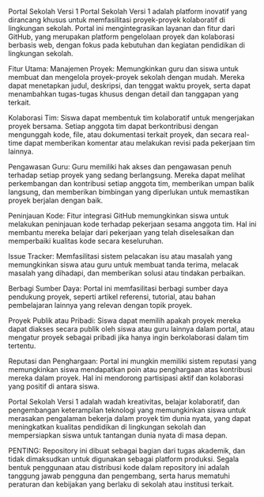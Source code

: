 Portal Sekolah Versi 1
Portal Sekolah Versi 1 adalah platform inovatif yang dirancang khusus untuk memfasilitasi proyek-proyek kolaboratif di lingkungan sekolah. Portal ini mengintegrasikan layanan dan fitur dari GitHub, yang merupakan platform pengelolaan proyek dan kolaborasi berbasis web, dengan fokus pada kebutuhan dan kegiatan pendidikan di lingkungan sekolah.

Fitur Utama:
Manajemen Proyek: Memungkinkan guru dan siswa untuk membuat dan mengelola proyek-proyek sekolah dengan mudah. Mereka dapat menetapkan judul, deskripsi, dan tenggat waktu proyek, serta dapat menambahkan tugas-tugas khusus dengan detail dan tanggapan yang terkait.

Kolaborasi Tim: Siswa dapat membentuk tim kolaboratif untuk mengerjakan proyek bersama. Setiap anggota tim dapat berkontribusi dengan mengunggah kode, file, atau dokumentasi terkait proyek, dan secara real-time dapat memberikan komentar atau melakukan revisi pada pekerjaan tim lainnya.

Pengawasan Guru: Guru memiliki hak akses dan pengawasan penuh terhadap setiap proyek yang sedang berlangsung. Mereka dapat melihat perkembangan dan kontribusi setiap anggota tim, memberikan umpan balik langsung, dan memberikan bimbingan yang diperlukan untuk memastikan proyek berjalan dengan baik.

Peninjauan Kode: Fitur integrasi GitHub memungkinkan siswa untuk melakukan peninjauan kode terhadap pekerjaan sesama anggota tim. Hal ini membantu mereka belajar dari pekerjaan yang telah diselesaikan dan memperbaiki kualitas kode secara keseluruhan.

Issue Tracker: Memfasilitasi sistem pelacakan isu atau masalah yang memungkinkan siswa atau guru untuk membuat tanda terima, melacak masalah yang dihadapi, dan memberikan solusi atau tindakan perbaikan.

Berbagi Sumber Daya: Portal ini memfasilitasi berbagi sumber daya pendukung proyek, seperti artikel referensi, tutorial, atau bahan pembelajaran lainnya yang relevan dengan topik proyek.

Proyek Publik atau Pribadi: Siswa dapat memilih apakah proyek mereka dapat diakses secara publik oleh siswa atau guru lainnya dalam portal, atau mengatur proyek sebagai pribadi jika hanya ingin berkolaborasi dalam tim tertentu.

Reputasi dan Penghargaan: Portal ini mungkin memiliki sistem reputasi yang memungkinkan siswa mendapatkan poin atau penghargaan atas kontribusi mereka dalam proyek. Hal ini mendorong partisipasi aktif dan kolaborasi yang positif di antara siswa.

Portal Sekolah Versi 1 adalah wadah kreativitas, belajar kolaboratif, dan pengembangan keterampilan teknologi yang memungkinkan siswa untuk merasakan pengalaman bekerja dalam proyek tim dunia nyata, yang dapat meningkatkan kualitas pendidikan di lingkungan sekolah dan mempersiapkan siswa untuk tantangan dunia nyata di masa depan.

PENTING: Repository ini dibuat sebagai bagian dari tugas akademik, dan tidak dimaksudkan untuk digunakan sebagai platform produksi. Segala bentuk penggunaan atau distribusi kode dalam repository ini adalah tanggung jawab pengguna dan pengembang, serta harus mematuhi peraturan dan kebijakan yang berlaku di sekolah atau institusi terkait.
